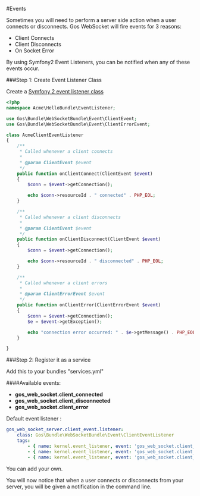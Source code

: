 #Events

Sometimes you will need to perform a server side action when a user connects or disconnects. Gos WebSocket will fire events for 3 reasons:

* Client Connects
* Client Disconnects
* On Socket Error

By using Symfony2 Event Listeners, you can be notified when any of these events occur.

###Step 1: Create Event Listener Class

Create a [Symfony 2 event listener class](http://symfony.com/doc/current/cookbook/service_container/event_listener.html)

```php
<?php
namespace Acme\HelloBundle\EventListener;

use Gos\Bundle\WebSocketBundle\Event\ClientEvent;
use Gos\Bundle\WebSocketBundle\Event\ClientErrorEvent;

class AcmeClientEventListener
{
    /**
     * Called whenever a client connects
     *
     * @param ClientEvent $event
     */
    public function onClientConnect(ClientEvent $event)
    {
        $conn = $event->getConnection();

        echo $conn->resourceId . " connected" . PHP_EOL;
    }

    /**
     * Called whenever a client disconnects
     *
     * @param ClientEvent $event
     */
    public function onClientDisconnect(ClientEvent $event)
    {
        $conn = $event->getConnection();

        echo $conn->resourceId . " disconnected" . PHP_EOL;
    }

    /**
     * Called whenever a client errors
     *
     * @param ClientErrorEvent $event
     */
    public function onClientError(ClientErrorEvent $event)
    {
        $conn = $event->getConnection();
        $e = $event->getException();

        echo "connection error occurred: " . $e->getMessage() . PHP_EOL;
    }

}
```

###Step 2: Register it as a service

Add this to your bundles "services.yml"

####Available events:
* **gos_web_socket.client_connected**
* **gos_web_socket.client_disconnected**
* **gos_web_socket.client_error**

Default event listener :
```yml
gos_web_socket_server.client_event.listener:
    class: Gos\Bundle\WebSocketBundle\Event\ClientEventListener
    tags:
        - { name: kernel.event_listener, event: 'gos_web_socket.client_connected', method: onClientConnect }
        - { name: kernel.event_listener, event: 'gos_web_socket.client_disconnected', method: onClientDisconnect }
        - { name: kernel.event_listener, event: 'gos_web_socket.client_error', method: onClientError }
```

You can add your own.

You will now notice that when a user connects or disconnects from your server, you will be given a notification in the command line.